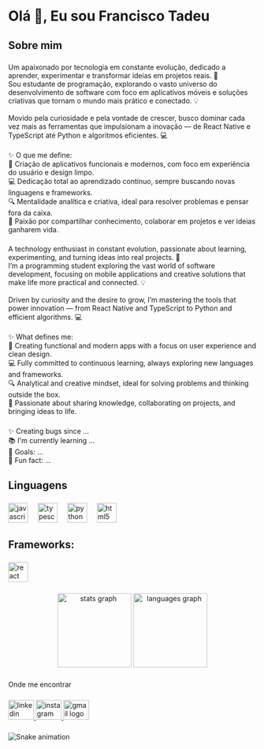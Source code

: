 <h1 align="left">Olá 👋, Eu sou Francisco Tadeu</h1>

###

<h2 align="left">Sobre mim</h2>

###

<p align="left">Um apaixonado por tecnologia em constante evolução, dedicado a aprender, experimentar e transformar ideias em projetos reais. 🚀<br>Sou estudante de programação, explorando o vasto universo do desenvolvimento de software com foco em aplicativos móveis e soluções criativas que tornam o mundo mais prático e conectado. 💡<br><br>Movido pela curiosidade e pela vontade de crescer, busco dominar cada vez mais as ferramentas que impulsionam a inovação — de React Native e TypeScript até Python e algoritmos eficientes. 💻<br><br>✨ O que me define:<br>📱 Criação de aplicativos funcionais e modernos, com foco em experiência do usuário e design limpo.<br>💻 Dedicação total ao aprendizado contínuo, sempre buscando novas linguagens e frameworks.<br>🔍 Mentalidade analítica e criativa, ideal para resolver problemas e pensar fora da caixa.<br>🌟 Paixão por compartilhar conhecimento, colaborar em projetos e ver ideias ganharem vida.</p>

###

<p align="left">A technology enthusiast in constant evolution, passionate about learning, experimenting, and turning ideas into real projects. 🚀<br>I’m a programming student exploring the vast world of software development, focusing on mobile applications and creative solutions that make life more practical and connected. 💡<br><br>Driven by curiosity and the desire to grow, I’m mastering the tools that power innovation — from React Native and TypeScript to Python and efficient algorithms. 💻<br><br>✨ What defines me:<br>📱 Creating functional and modern apps with a focus on user experience and clean design.<br>💻 Fully committed to continuous learning, always exploring new languages and frameworks.<br>🔍 Analytical and creative mindset, ideal for solving problems and thinking outside the box.<br>🌟 Passionate about sharing knowledge, collaborating on projects, and bringing ideas to life.</p>

###

<p align="left">✨ Creating bugs since ...<br>📚 I'm currently learning ...<br>🎯 Goals: ...<br>🎲 Fun fact: ...</p>

###

<h2 align="left">Linguagens</h2>

###

<div align="left">
  <img src="https://cdn.jsdelivr.net/gh/devicons/devicon/icons/javascript/javascript-original.svg" height="40" alt="javascript logo"  />
  <img width="12" />
  <img src="https://cdn.jsdelivr.net/gh/devicons/devicon/icons/typescript/typescript-original.svg" height="40" alt="typescript logo"  />
  <img width="12" />
  <img src="https://cdn.jsdelivr.net/gh/devicons/devicon/icons/python/python-original.svg" height="40" alt="python logo"  />
  <img width="12" />
  <img src="https://cdn.jsdelivr.net/gh/devicons/devicon/icons/html5/html5-original.svg" height="40" alt="html5 logo"  />
</div>

###

<h2 align="left">Frameworks:</h2>

###

<div align="left">
  <img src="https://cdn.jsdelivr.net/gh/devicons/devicon/icons/react/react-original.svg" height="40" alt="react logo"  />
</div>

###

<div align="center">
  <img src="https://github-readme-stats.vercel.app/api?username=Tadeu0&hide_title=false&hide_rank=false&show_icons=true&include_all_commits=true&count_private=true&disable_animations=false&theme=dracula&locale=en&hide_border=false&order=1" height="150" alt="stats graph"  />
  <img src="https://github-readme-stats.vercel.app/api/top-langs?username=Tadeu0&locale=pt-br&hide_title=false&layout=compact&card_width=320&langs_count=5&theme=dracula&hide_border=false&order=2" height="150" alt="languages graph"  />
</div>

###

<p align="left">Onde me encontrar</p>

###

<div align="left">
  <a href="www.linkedin.com/in/francisco-tadeu-283b3028b" target="_blank">
    <img src="https://raw.githubusercontent.com/maurodesouza/profile-readme-generator/master/src/assets/icons/social/linkedin/default.svg" width="52" height="40" alt="linkedin logo"  />
  </a>
  <a href="https://www.instagram.com/tadeu9301/" target="_blank">
    <img src="https://raw.githubusercontent.com/maurodesouza/profile-readme-generator/master/src/assets/icons/social/instagram/default.svg" width="52" height="40" alt="instagram logo"  />
  </a>
  <a href="franciscotadeuu@gmail.com" target="_blank">
    <img src="https://raw.githubusercontent.com/maurodesouza/profile-readme-generator/master/src/assets/icons/social/gmail/default.svg" width="52" height="40" alt="gmail logo"  />
  </a>
</div>

###

<img src="https://raw.githubusercontent.com/Tadeu0/Tadeu0/output/snake.svg" alt="Snake animation" />

###
